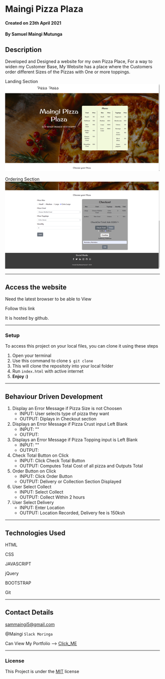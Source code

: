 # Maingi Pizza Plaza


#### Created on 23th April 2021
#### By Samuel Maingi Mutunga

## Description 
Developed and Designed a website for my own Pizza Place, For a way to widen my Customer Base, My Website has a place where the Customers order different Sizes of the Pizzas with One or more toppings.


Landing Section
![Preview](./images/pizza1.png)

Ordering Section
![Preview](./images/pizza2.png)


---

## Access the website
Need the latest browser to be able to View

Follow this link 

It is hosted by github.

---

### Setup
To access this project on your local files, you can clone it using these steps
1. Open your terminal
1. Use this command to clone `$ git clone `
1. This will clone the repositoty into your local folder
1. Run `index.html` with active internet
1. __Enjoy :)__

---

## Behaviour Driven Development

1. Display an Error Message if Pizza Size is not Choosen
   - INPUT: User selects type of pizza they want
   - OUTPUT: Diplays in Checkout section
2. Displays an Error Message if Pizza Crust input Left Blank
   - INPUT: ""
   - OUTPUT: 
3. Displays an Error Message if Pizza Topping input is Left Blank
   - INPUT: ""
   - OUTPUT: 
4. Check Total Button on Click
   - INPUT: Click Check Total Button
   - OUTPUT: Computes Total Cost of all pizza and Outputs Total
5. Order Button on Click
   - INPUT: Click Order Button
   - OUTPUT: Delivery or Collection Section Displayed
6. User Select Collect
   - INPUT: Select Collect
   - OUTPUT: Collect Within 2 hours
7. User Select Delivery
   - INPUT: Enter Location
   - OUTPUT: Location Recorded, Delivery fee is 150ksh

---

## Technologies Used
HTML

CSS

JAVASCRIPT

jQuery

BOOTSTRAP

Git

---

## Contact Details
sammaingi5@gmail.com

@Maingi `Slack Moringa`

Can View My Portfolio --> [Click_ME](https://layersony.github.io/portfolio/)

---

### License
This Project is under the [MIT](LICENCE) license
